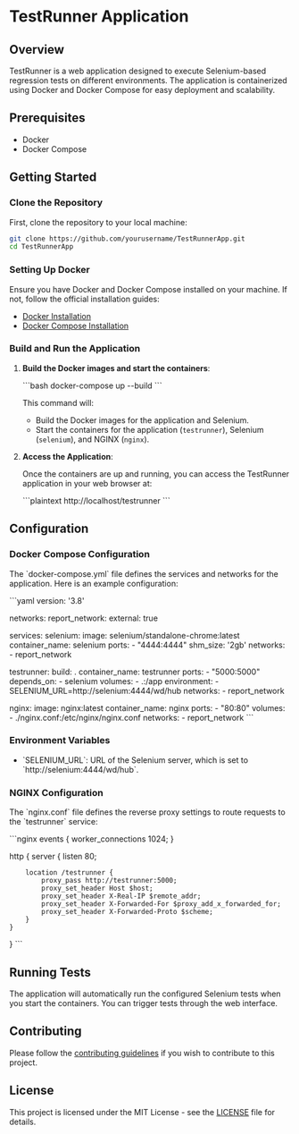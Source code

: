 
# TestRunner Application

## Overview

TestRunner is a web application designed to execute Selenium-based regression tests on different environments. The application is containerized using Docker and Docker Compose for easy deployment and scalability.

## Prerequisites

- Docker
- Docker Compose

## Getting Started

### Clone the Repository

First, clone the repository to your local machine:

```bash
git clone https://github.com/yourusername/TestRunnerApp.git
cd TestRunnerApp
```

### Setting Up Docker

Ensure you have Docker and Docker Compose installed on your machine. If not, follow the official installation guides:

- [Docker Installation](https://docs.docker.com/get-docker/)
- [Docker Compose Installation](https://docs.docker.com/compose/install/)

### Build and Run the Application

1. **Build the Docker images and start the containers**:

    \`\`\`bash
    docker-compose up --build
    \`\`\`

    This command will:
    - Build the Docker images for the application and Selenium.
    - Start the containers for the application (`testrunner`), Selenium (`selenium`), and NGINX (`nginx`).

2. **Access the Application**:

    Once the containers are up and running, you can access the TestRunner application in your web browser at:

    \`\`\`plaintext
    http://localhost/testrunner
    \`\`\`

## Configuration

### Docker Compose Configuration

The \`docker-compose.yml\` file defines the services and networks for the application. Here is an example configuration:

\`\`\`yaml
version: '3.8'

networks:
  report_network:
    external: true

services:
  selenium:
    image: selenium/standalone-chrome:latest
    container_name: selenium
    ports:
      - "4444:4444"
    shm_size: '2gb'
    networks:
      - report_network

  testrunner:
    build: .
    container_name: testrunner
    ports:
      - "5000:5000"
    depends_on:
      - selenium
    volumes:
      - .:/app
    environment:
      - SELENIUM_URL=http://selenium:4444/wd/hub
    networks:
      - report_network

  nginx:
    image: nginx:latest
    container_name: nginx
    ports:
      - "80:80"
    volumes:
      - ./nginx.conf:/etc/nginx/nginx.conf
    networks:
      - report_network
\`\`\`

### Environment Variables

- \`SELENIUM_URL\`: URL of the Selenium server, which is set to \`http://selenium:4444/wd/hub\`.

### NGINX Configuration

The \`nginx.conf\` file defines the reverse proxy settings to route requests to the \`testrunner\` service:

\`\`\`nginx
events {
    worker_connections 1024;
}

http {
    server {
        listen 80;

        location /testrunner {
            proxy_pass http://testrunner:5000;
            proxy_set_header Host $host;
            proxy_set_header X-Real-IP $remote_addr;
            proxy_set_header X-Forwarded-For $proxy_add_x_forwarded_for;
            proxy_set_header X-Forwarded-Proto $scheme;
        }
    }
}
\`\`\`

## Running Tests

The application will automatically run the configured Selenium tests when you start the containers. You can trigger tests through the web interface.

## Contributing

Please follow the [contributing guidelines](CONTRIBUTING.md) if you wish to contribute to this project.

## License

This project is licensed under the MIT License - see the [LICENSE](LICENSE) file for details.
